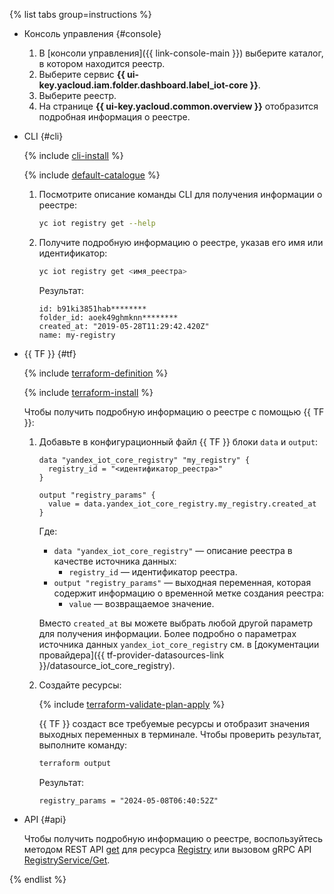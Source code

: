 {% list tabs group=instructions %}

- Консоль управления {#console}

   1. В [консоли управления]({{ link-console-main }}) выберите каталог, в котором находится реестр.
   1. Выберите сервис **{{ ui-key.yacloud.iam.folder.dashboard.label_iot-core }}**.
   1. Выберите реестр.
   1. На странице **{{ ui-key.yacloud.common.overview }}** отобразится подробная информация о реестре.

- CLI {#cli}

  {% include [cli-install](../cli-install.md) %}

  {% include [default-catalogue](../default-catalogue.md) %}

  1. Посмотрите описание команды CLI для получения информации о реестре:
	
      ```bash
      yc iot registry get --help
      ```
  
  1. Получите подробную информацию о реестре, указав его имя или идентификатор:

      ```bash
      yc iot registry get <имя_реестра>
      ```

      Результат:

      ```text
      id: b91ki3851hab********
      folder_id: aoek49ghmknn********
      created_at: "2019-05-28T11:29:42.420Z"
      name: my-registry
      ```

- {{ TF }} {#tf}

  {% include [terraform-definition](../../_tutorials/_tutorials_includes/terraform-definition.md) %}

  {% include [terraform-install](../../_includes/terraform-install.md) %}

  Чтобы получить подробную информацию о реестре с помощью {{ TF }}:
  1. Добавьте в конфигурационный файл {{ TF }} блоки `data` и `output`:

     ```hcl
     data "yandex_iot_core_registry" "my_registry" {
       registry_id = "<идентификатор_реестра>"
     }

     output "registry_params" {
       value = data.yandex_iot_core_registry.my_registry.created_at
     }
     ```

     Где:
     * `data "yandex_iot_core_registry"` — описание реестра в качестве источника данных:
       * `registry_id` — идентификатор реестра.
     * `output "registry_params"` — выходная переменная, которая содержит информацию о временной метке создания реестра:
       * `value` — возвращаемое значение.

     Вместо `created_at` вы можете выбрать любой другой параметр для получения информации. Более подробно о параметрах источника данных `yandex_iot_core_registry` см. в [документации провайдера]({{ tf-provider-datasources-link }}/datasource_iot_core_registry).
  1. Создайте ресурсы:

     {% include [terraform-validate-plan-apply](../../_tutorials/_tutorials_includes/terraform-validate-plan-apply.md) %}

     {{ TF }} создаст все требуемые ресурсы и отобразит значения выходных переменных в терминале. Чтобы проверить результат, выполните команду:

     ```bash
     terraform output
     ```

     Результат:

     ```text
     registry_params = "2024-05-08T06:40:52Z"
     ```

- API {#api}

  Чтобы получить подробную информацию о реестре, воспользуйтесь методом REST API [get](../../iot-core/api-ref/Registry/get.md) для ресурса [Registry](../../iot-core/api-ref/Registry/index.md) или вызовом gRPC API [RegistryService/Get](../../iot-core/api-ref/grpc/registry_service.md#Get).

{% endlist %}
